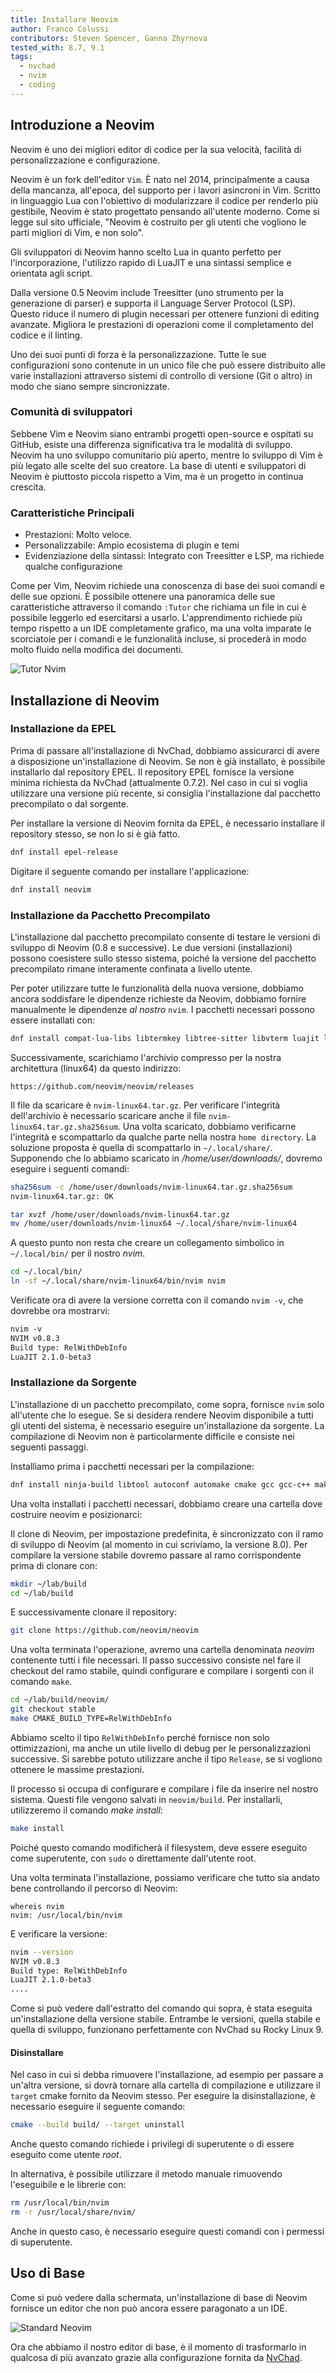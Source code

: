```yaml
---
title: Installare Neovim
author: Franco Colussi
contributors: Steven Spencer, Ganna Zhyrnova
tested_with: 8.7, 9.1
tags:
  - nvchad
  - nvim
  - coding
---
```


## Introduzione a Neovim

Neovim è uno dei migliori editor di codice per la sua velocità, facilità di personalizzazione e configurazione.

Neovim è un fork dell'editor `Vim`. È nato nel 2014, principalmente a causa della mancanza, all'epoca, del supporto per i lavori asincroni in Vim. Scritto in linguaggio Lua con l'obiettivo di modularizzare il codice per renderlo più gestibile, Neovim è stato progettato pensando all'utente moderno. Come si legge sul sito ufficiale, "Neovim è costruito per gli utenti che vogliono le parti migliori di Vim, e non solo".

Gli sviluppatori di Neovim hanno scelto Lua in quanto perfetto per l'incorporazione, l'utilizzo rapido di LuaJIT e una sintassi semplice e orientata agli script.

Dalla versione 0.5 Neovim include Treesitter (uno strumento per la generazione di parser) e supporta il Language Server Protocol (LSP). Questo riduce il numero di plugin necessari per ottenere funzioni di editing avanzate. Migliora le prestazioni di operazioni come il completamento del codice e il linting.

Uno dei suoi punti di forza è la personalizzazione. Tutte le sue configurazioni sono contenute in un unico file che può essere distribuito alle varie installazioni attraverso sistemi di controllo di versione (Git o altro) in modo che siano sempre sincronizzate.

### Comunità di sviluppatori

Sebbene Vim e Neovim siano entrambi progetti open-source e ospitati su GitHub, esiste una differenza significativa tra le modalità di sviluppo. Neovim ha uno sviluppo comunitario più aperto, mentre lo sviluppo di Vim è più legato alle scelte del suo creatore. La base di utenti e sviluppatori di Neovim è piuttosto piccola rispetto a Vim, ma è un progetto in continua crescita.

### Caratteristiche Principali

- Prestazioni: Molto veloce.
- Personalizzabile: Ampio ecosistema di plugin e temi
- Evidenziazione della sintassi: Integrato con Treesitter e LSP, ma richiede qualche configurazione

Come per Vim, Neovim richiede una conoscenza di base dei suoi comandi e delle sue opzioni. È possibile ottenere una panoramica delle sue caratteristiche attraverso il comando `:Tutor` che richiama un file in cui è possibile leggerlo ed esercitarsi a usarlo. L'apprendimento richiede più tempo rispetto a un IDE completamente grafico, ma una volta imparate le scorciatoie per i comandi e le funzionalità incluse, si procederà in modo molto fluido nella modifica dei documenti.

![Tutor Nvim](images/neovim_tutor.png)

## Installazione di Neovim

### Installazione da EPEL

Prima di passare all'installazione di NvChad, dobbiamo assicurarci di avere a disposizione un'installazione di Neovim. Se non è già installato, è possibile installarlo dal repository EPEL. Il repository EPEL fornisce la versione minima richiesta da NvChad (attualmente 0.7.2). Nel caso in cui si voglia utilizzare una versione più recente, si consiglia l'installazione dal pacchetto precompilato o dal sorgente.

Per installare la versione di Neovim fornita da EPEL, è necessario installare il repository stesso, se non lo si è già fatto.

```bash
dnf install epel-release
```

Digitare il seguente comando per installare l'applicazione:

```bash
dnf install neovim
```

### Installazione da Pacchetto Precompilato

L'installazione dal pacchetto precompilato consente di testare le versioni di sviluppo di Neovim (0.8 e successive). Le due versioni (installazioni) possono coesistere sullo stesso sistema, poiché la versione del pacchetto precompilato rimane interamente confinata a livello utente.

Per poter utilizzare tutte le funzionalità della nuova versione, dobbiamo ancora soddisfare le dipendenze richieste da Neovim, dobbiamo fornire manualmente le dipendenze _al nostro_ `nvim`. I pacchetti necessari possono essere installati con:

```bash
dnf install compat-lua-libs libtermkey libtree-sitter libvterm luajit luajit2.1-luv msgpack unibilium xsel
```

Successivamente, scarichiamo l'archivio compresso per la nostra architettura (linux64) da questo indirizzo:

```text
https://github.com/neovim/neovim/releases
```

Il file da scaricare è `nvim-linux64.tar.gz`. Per verificare l'integrità dell'archivio è necessario scaricare anche il file `nvim-linux64.tar.gz.sha256sum`. Una volta scaricato, dobbiamo verificarne l'integrità e scompattarlo da qualche parte nella nostra `home directory`. La soluzione proposta è quella di scompattarlo in `~/.local/share/`. Supponendo che lo abbiamo scaricato in _/home/user/downloads/_, dovremo eseguire i seguenti comandi:

```bash
sha256sum -c /home/user/downloads/nvim-linux64.tar.gz.sha256sum
nvim-linux64.tar.gz: OK

tar xvzf /home/user/downloads/nvim-linux64.tar.gz
mv /home/user/downloads/nvim-linux64 ~/.local/share/nvim-linux64
```

A questo punto non resta che creare un collegamento simbolico in `~/.local/bin/` per il nostro _nvim_.

```bash
cd ~/.local/bin/
ln -sf ~/.local/share/nvim-linux64/bin/nvim nvim
```

Verificate ora di avere la versione corretta con il comando `nvim -v`, che dovrebbe ora mostrarvi:

```txt
nvim -v
NVIM v0.8.3
Build type: RelWithDebInfo
LuaJIT 2.1.0-beta3
```

### Installazione da Sorgente

L'installazione di un pacchetto precompilato, come sopra, fornisce `nvim` solo all'utente che lo esegue. Se si desidera rendere Neovim disponibile a tutti gli utenti del sistema, è necessario eseguire un'installazione da sorgente. La compilazione di Neovim non è particolarmente difficile e consiste nei seguenti passaggi.

Installiamo prima i pacchetti necessari per la compilazione:

```bash
dnf install ninja-build libtool autoconf automake cmake gcc gcc-c++ make pkgconfig unzip patch gettext curl git
```

Una volta installati i pacchetti necessari, dobbiamo creare una cartella dove costruire neovim e posizionarci:

Il clone di Neovim, per impostazione predefinita, è sincronizzato con il ramo di sviluppo di Neovim (al momento in cui scriviamo, la versione 8.0). Per compilare la versione stabile dovremo passare al ramo corrispondente prima di clonare con:

```bash
mkdir ~/lab/build
cd ~/lab/build
```

E successivamente clonare il repository:

```bash
git clone https://github.com/neovim/neovim
```

Una volta terminata l'operazione, avremo una cartella denominata _neovim_ contenente tutti i file necessari. Il passo successivo consiste nel fare il checkout del ramo stabile, quindi configurare e compilare i sorgenti con il comando `make`.


```bash
cd ~/lab/build/neovim/
git checkout stable
make CMAKE_BUILD_TYPE=RelWithDebInfo
```

Abbiamo scelto il tipo `RelWithDebInfo` perché fornisce non solo ottimizzazioni, ma anche un utile livello di debug per le personalizzazioni successive. Si sarebbe potuto utilizzare anche il tipo `Release`, se si vogliono ottenere le massime prestazioni.

Il processo si occupa di configurare e compilare i file da inserire nel nostro sistema. Questi file vengono salvati in `neovim/build`. Per installarli, utilizzeremo il comando _make install_:

```bash
make install
```

Poiché questo comando modificherà il filesystem, deve essere eseguito come superutente, con `sudo` o direttamente dall'utente root.

Una volta terminata l'installazione, possiamo verificare che tutto sia andato bene controllando il percorso di Neovim:

```
whereis nvim
nvim: /usr/local/bin/nvim
```

E verificare la versione:

```bash
nvim --version
NVIM v0.8.3
Build type: RelWithDebInfo
LuaJIT 2.1.0-beta3
....
```

Come si può vedere dall'estratto del comando qui sopra, è stata eseguita un'installazione della versione stabile. Entrambe le versioni, quella stabile e quella di sviluppo, funzionano perfettamente con NvChad su Rocky Linux 9.

#### Disinstallare

Nel caso in cui si debba rimuovere l'installazione, ad esempio per passare a un'altra versione, si dovrà tornare alla cartella di compilazione e utilizzare il `target` cmake fornito da Neovim stesso. Per eseguire la disinstallazione, è necessario eseguire il seguente comando:

```bash
cmake --build build/ --target uninstall
```

Anche questo comando richiede i privilegi di superutente o di essere eseguito come utente _root_.

In alternativa, è possibile utilizzare il metodo manuale rimuovendo l'eseguibile e le librerie con:

```bash
rm /usr/local/bin/nvim
rm -r /usr/local/share/nvim/
```

Anche in questo caso, è necessario eseguire questi comandi con i permessi di superutente.

## Uso di Base

Come si può vedere dalla schermata, un'installazione di base di Neovim fornisce un editor che non può ancora essere paragonato a un IDE.

![Standard Neovim](images/nvim_standard.png)

Ora che abbiamo il nostro editor di base, è il momento di trasformarlo in qualcosa di più avanzato grazie alla configurazione fornita da [NvChad](install_nvchad.md).
